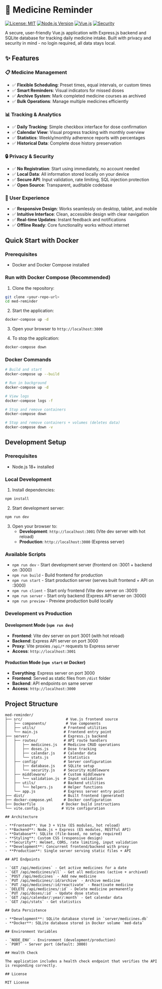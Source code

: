 # 💊 Medicine Reminder

[![License: MIT](https://img.shields.io/badge/License-MIT-yellow.svg)](https://opensource.org/licenses/MIT)
[![Node.js Version](https://img.shields.io/badge/node-%3E%3D18.0.0-brightgreen.svg)](https://nodejs.org/)
[![Vue.js](https://img.shields.io/badge/Vue.js-3.4+-4FC08D.svg)](https://vuejs.org/)
[![Security](https://img.shields.io/badge/Security-Audited-green.svg)](./SECURITY.md)

A secure, user-friendly Vue.js application with Express.js backend and SQLite database for tracking daily medicine intake. Built with privacy and security in mind - no login required, all data stays local.

## ✨ Features

### 📋 Medicine Management
- ✅ **Flexible Scheduling**: Preset times, equal intervals, or custom times
- ✅ **Smart Reminders**: Visual indicators for missed doses
- ✅ **Archive System**: Mark completed medicine courses as archived
- ✅ **Bulk Operations**: Manage multiple medicines efficiently

### 📊 Tracking & Analytics
- ✅ **Daily Tracking**: Simple checkbox interface for dose confirmation
- ✅ **Calendar View**: Visual progress tracking with monthly overview
- ✅ **Statistics**: Weekly/monthly adherence reports with percentages
- ✅ **Historical Data**: Complete dose history preservation

### 🔒 Privacy & Security
- ✅ **No Registration**: Start using immediately, no account needed
- ✅ **Local Data**: All information stored locally on your device
- ✅ **Secure API**: Input validation, rate limiting, SQL injection protection
- ✅ **Open Source**: Transparent, auditable codebase

### 📱 User Experience
- ✅ **Responsive Design**: Works seamlessly on desktop, tablet, and mobile
- ✅ **Intuitive Interface**: Clean, accessible design with clear navigation
- ✅ **Real-time Updates**: Instant feedback and notifications
- ✅ **Offline Ready**: Core functionality works without internet

## Quick Start with Docker

### Prerequisites
- Docker and Docker Compose installed

### Run with Docker Compose (Recommended)

1. Clone the repository:
```bash
git clone <your-repo-url>
cd med-reminder
```

2. Start the application:
```bash
docker-compose up -d
```

3. Open your browser to `http://localhost:3000`

4. To stop the application:
```bash
docker-compose down
```

### Docker Commands

```bash
# Build and start
docker-compose up --build

# Run in background
docker-compose up -d

# View logs
docker-compose logs -f

# Stop and remove containers
docker-compose down

# Stop and remove containers + volumes (deletes data)
docker-compose down -v
```

## Development Setup

### Prerequisites
- Node.js 18+ installed

### Local Development

1. Install dependencies:
```bash
npm install
```

2. Start development server:
```bash
npm run dev
```

3. Open your browser to:
   - **Development**: `http://localhost:3001` (Vite dev server with hot reload)
   - **Production**: `http://localhost:3000` (Express server)

### Available Scripts

- `npm run dev` - Start development server (frontend on :3001 + backend on :3000)
- `npm run build` - Build frontend for production
- `npm run start` - Start production server (serves built frontend + API on :3000)
- `npm run client` - Start only frontend (Vite dev server on :3001)
- `npm run server` - Start only backend (Express API server on :3000)
- `npm run preview` - Preview production build locally

### Development vs Production

#### Development Mode (`npm run dev`)
- **Frontend**: Vite dev server on port 3001 (with hot reload)
- **Backend**: Express API server on port 3000
- **Proxy**: Vite proxies `/api/*` requests to Express server
- **Access**: `http://localhost:3001`

#### Production Mode (`npm start` or Docker)
- **Everything**: Express server on port 3000
- **Frontend**: Served as static files from `/dist` folder
- **Backend**: API endpoints on same server
- **Access**: `http://localhost:3000`

## Project Structure

```
med-reminder/
├── src/                    # Vue.js frontend source
│   ├── components/         # Vue components
│   ├── utils/             # Frontend utilities
│   └── main.js            # Frontend entry point
├── server/                # Express.js backend
│   ├── routes/            # API route handlers
│   │   ├── medicines.js   # Medicine CRUD operations
│   │   ├── doses.js       # Dose tracking
│   │   ├── calendar.js    # Calendar data
│   │   └── stats.js       # Statistics
│   ├── config/            # Server configuration
│   │   ├── database.js    # SQLite setup
│   │   └── security.js    # Security middleware
│   ├── middleware/        # Custom middleware
│   │   └── validation.js  # Input validation
│   ├── utils/             # Backend utilities
│   │   └── helpers.js     # Helper functions
│   └── app.js             # Express server entry point
├── dist/                  # Built frontend (generated)
├── docker-compose.yml     # Docker configuration
├── Dockerfile            # Docker build instructions
└── vite.config.js        # Vite configuration

## Architecture

- **Frontend**: Vue 3 + Vite (ES modules, hot reload)
- **Backend**: Node.js + Express (ES modules, RESTful API)
- **Database**: SQLite (file-based, no setup required)
- **Styling**: Custom CSS (responsive design)
- **Security**: Helmet, CORS, rate limiting, input validation
- **Development**: Concurrent frontend/backend with proxy
- **Production**: Single server serving static files + API

## API Endpoints

- `GET /api/medicines` - Get active medicines for a date
- `GET /api/medicines/all` - Get all medicines (active + archived)
- `POST /api/medicines` - Add new medicine
- `PUT /api/medicines/:id/archive` - Archive medicine
- `PUT /api/medicines/:id/reactivate` - Reactivate medicine
- `DELETE /api/medicines/:id` - Delete medicine permanently
- `PUT /api/doses/:id` - Update dose status
- `GET /api/calendar/:year/:month` - Get calendar data
- `GET /api/stats` - Get statistics

## Data Persistence

- **Development**: SQLite database stored in `server/medicines.db`
- **Docker**: SQLite database stored in Docker volume `med-data`

## Environment Variables

- `NODE_ENV` - Environment (development/production)
- `PORT` - Server port (default: 3000)

## Health Check

The application includes a health check endpoint that verifies the API is responding correctly.

## License

MIT License
